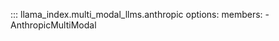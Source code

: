 ::: llama_index.multi_modal_llms.anthropic
    options:
      members:
        - AnthropicMultiModal
